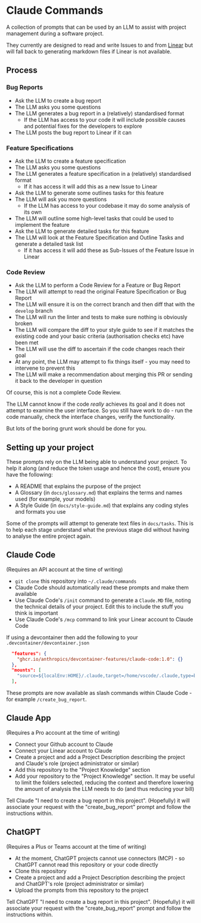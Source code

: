 # Claude Commands

A collection of prompts that can be used by an LLM to assist with project management during a software project.

They currently are designed to read and write Issues to and from [Linear](https://linear.app) but will fall back to generating markdown files if Linear is not available.

## Process

### Bug Reports 

- Ask the LLM to create a bug report
- The LLM asks you some questions
- The LLM generates a bug report in a (relatively) standardised format
  - If the LLM has access to your code it will include possible causes and potential fixes for the developers to explore
- The LLM posts the bug report to Linear if it can

### Feature Specifications

- Ask the LLM to create a feature specification
- The LLM asks you some questions
- The LLM generates a feature specification in a (relatively) standardised format
  - If it has access it will add this as a new Issue to Linear
- Ask the LLM to generate some outlines tasks for this feature
- The LLM will ask you more questions
  - If the LLM has access to your codebase it may do some analysis of its own
- The LLM will outline some high-level tasks that could be used to implement the feature 
- Ask the LLM to generate detailed tasks for this feature
- The LLM will look at the Feature Specification and Outline Tasks and generate a detailed task list
  - If it has access it will add these as Sub-Issues of the Feature Issue in Linear

### Code Review

- Ask the LLM to perform a Code Review for a Feature or Bug Report
- The LLM will attempt to read the original Feature Specification or Bug Report
- The LLM will ensure it is on the correct branch and then diff that with the `develop` branch
- The LLM will run the linter and tests to make sure nothing is obviously broken
- The LLM will compare the diff to your style guide to see if it matches the existing code and your basic criteria (authorisation checks etc) have been met
- The LLM will use the diff to ascertain if the code changes reach their goal
- At any point, the LLM may attempt to fix things itself - you may need to intervene to prevent this
- The LLM will make a recommendation about merging this PR or sending it back to the developer in question

Of course, this is not a complete Code Review.  

The LLM cannot know if the code _really_ achieves its goal and it does not attempt to examine the user interface.  So you still have work to do - run the code manually, check the interface changes, verify the functionality.  

But lots of the boring grunt work should be done for you.  

## Setting up your project

These prompts rely on the LLM being able to understand your project.  To help it along (and reduce the token usage and hence the cost), ensure you have the following: 

- A README that explains the purpose of the project
- A Glossary (in `docs/glossary.md`) that explains the terms and names used (for example, your models)
- A Style Guide (in `docs/style-guide.md`) that explains any coding styles and formats you use

Some of the prompts will attempt to generate text files in `docs/tasks`.  This is to help each stage understand what the previous stage did without having to analyse the entire project again.  

## Claude Code

(Requires an API account at the time of writing)

- `git clone` this repository into `~/.claude/commands`
- Claude Code should automatically read these prompts and make them available
- Use Claude Code's `/init` command to generate a `Claude.MD` file, noting the technical details of your project. Edit this to include the stuff you think is important
- Use Claude Code's `/mcp` command to link your Linear account to Claude Code

If using a devcontainer then add the following to your `.devcontainer/devcontainer.json`

```json
  "features": {
    "ghcr.io/anthropics/devcontainer-features/claude-code:1.0": {}
  },
  "mounts": [
    "source=${localEnv:HOME}/.claude,target=/home/vscode/.claude,type=bind,consistency=cached"
  ],
```

These prompts are now available as slash commands within Claude Code - for example `/create_bug_report`.

## Claude App

(Requires a Pro account at the time of writing)

- Connect your Github account to Claude
- Connect your Linear account to Claude
- Create a project and add a Project Description describing the project and Claude's role (project administrator or similar)
- Add this repository to the "Project Knowledge" section
- Add your repository to the "Project Knowledge" section. It may be useful to limit the folders selected, reducing the context and therefore lowering the amount of analysis the LLM needs to do (and thus reducing your bill)

Tell Claude "I need to create a bug report in this project". (Hopefully) it will associate your request with the "create_bug_report" prompt and follow the instructions within.

## ChatGPT

(Requires a Plus or Teams account at the time of writing)

- At the moment, ChatGPT projects cannot use connectors (MCP) - so ChatGPT cannot read this repository or your code directly
- Clone this repository
- Create a project and add a Project Description describing the project and ChatGPT's role (project administrator or similar)
- Upload the prompts from this repository to the project

Tell ChatGPT "I need to create a bug report in this project". (Hopefully) it will associate your request with the "create_bug_report" prompt and follow the instructions within.
